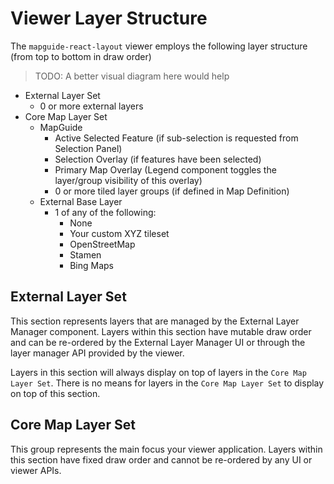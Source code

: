 # Viewer Layer Structure

The `mapguide-react-layout` viewer employs the following layer structure (from top to bottom in draw order)

> TODO: A better visual diagram here would help

 * External Layer Set
    * 0 or more external layers
 * Core Map Layer Set
    * MapGuide 
        * Active Selected Feature (if sub-selection is requested from Selection Panel)
        * Selection Overlay (if features have been selected)
        * Primary Map Overlay (Legend component toggles the layer/group visibility of this overlay)
        * 0 or more tiled layer groups (if defined in Map Definition)
    * External Base Layer
        * 1 of any of the following:
            * None
            * Your custom XYZ tileset
            * OpenStreetMap
            * Stamen
            * Bing Maps

## External Layer Set

This section represents layers that are managed by the External Layer Manager component. Layers within
this section have mutable draw order and can be re-ordered by the External Layer Manager UI or through
the layer manager API provided by the viewer.

Layers in this section will always display on top of layers in the `Core Map Layer Set`. There is no means for layers in the `Core Map Layer Set` to display on top of this section.

## Core Map Layer Set

This group represents the main focus your viewer application. Layers within this section have fixed draw order and cannot be re-ordered by any UI or viewer APIs.